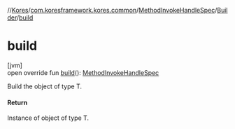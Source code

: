 //[Kores](../../../../index.md)/[com.koresframework.kores.common](../../index.md)/[MethodInvokeHandleSpec](../index.md)/[Builder](index.md)/[build](build.md)

# build

[jvm]\
open override fun [build](build.md)(): [MethodInvokeHandleSpec](../index.md)

Build the object of type T.

#### Return

Instance of object of type T.
